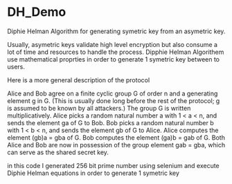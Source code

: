# DH_Demo

Diphie Helman Algorithm for generating symetric key from an asymetric key.

Usually, asymetric keys validate high level encryption but also consume a lot of time and resources to handle the process.
Dipphie Helman Algorithem use mathematical proprties in order to generate 1 symetric key between to users.


Here is a more general description of the protocol

Alice and Bob agree on a finite cyclic group G of order n and a generating element g in G. (This is usually done long before the rest of the protocol;
g is assumed to be known by all attackers.) The group G is written multiplicatively.
Alice picks a random natural number a with 1 < a < n, and sends the element ga of G to Bob.
Bob picks a random natural number b with 1 < b < n, and sends the element gb of G to Alice.
Alice computes the element (gb)a = gba of G.
Bob computes the element (ga)b = gab of G.
Both Alice and Bob are now in possession of the group element gab = gba, which can serve as the shared secret key.


in this code I generated 256 bit prime number using selenium and execute Diphie Helman equations in order to generate 1 symetric key
